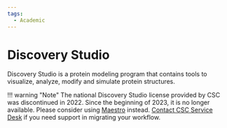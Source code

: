 ```yaml
---
tags:
  - Academic
---
```


# Discovery Studio

Discovery Studio is a protein modeling program that contains tools to
visualize, analyze, modify and simulate protein structures. 

!!! warning "Note"
    The national Discovery Studio license provided by CSC was discontinued in 2022.
    Since the beginning of 2023, it is no longer available. Please consider using 
    [Maestro](maestro.md) instead. [Contact CSC Service Desk](../support/contact.md)
    if you need support in migrating your workflow.
